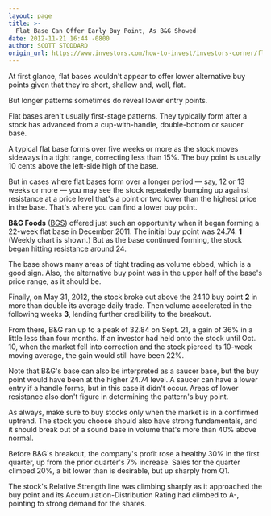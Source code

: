 ```yaml
---
layout: page
title: >-
  Flat Base Can Offer Early Buy Point, As B&G Showed
date: 2012-11-21 16:44 -0800
author: SCOTT STODDARD
origin_url: https://www.investors.com/how-to-invest/investors-corner/flat-bases-can-offer-early-buy-points/
---
```


At first glance, flat bases wouldn't appear to offer lower alternative buy points given that they're short, shallow and, well, flat.

But longer patterns sometimes do reveal lower entry points.

Flat bases aren't usually first-stage patterns. They typically form after a stock has advanced from a cup-with-handle, double-bottom or saucer base.

A typical flat base forms over five weeks or more as the stock moves sideways in a tight range, correcting less than 15%. The buy point is usually 10 cents above the left-side high of the base.

But in cases where flat bases form over a longer period — say, 12 or 13 weeks or more — you may see the stock repeatedly bumping up against resistance at a price level that's a point or two lower than the highest price in the base. That's where you can find a lower buy point.

**B&G Foods** ([BGS](https://research.investors.com/quote.aspx?symbol=BGS)) offered just such an opportunity when it began forming a 22-week flat base in December 2011. The initial buy point was 24.74. **1** (Weekly chart is shown.) But as the base continued forming, the stock began hitting resistance around 24.

The base shows many areas of tight trading as volume ebbed, which is a good sign. Also, the alternative buy point was in the upper half of the base's price range, as it should be.

Finally, on May 31, 2012, the stock broke out above the 24.10 buy point **2** in more than double its average daily trade. Then volume accelerated in the following weeks **3**, lending further credibility to the breakout.

From there, B&G ran up to a peak of 32.84 on Sept. 21, a gain of 36% in a little less than four months. If an investor had held onto the stock until Oct. 10, when the market fell into correction and the stock pierced its 10-week moving average, the gain would still have been 22%.

Note that B&G's base can also be interpreted as a saucer base, but the buy point would have been at the higher 24.74 level. A saucer can have a lower entry if a handle forms, but in this case it didn't occur. Areas of lower resistance also don't figure in determining the pattern's buy point.

As always, make sure to buy stocks only when the market is in a confirmed uptrend. The stock you choose should also have strong fundamentals, and it should break out of a sound base in volume that's more than 40% above normal.

Before B&G's breakout, the company's profit rose a healthy 30% in the first quarter, up from the prior quarter's 7% increase. Sales for the quarter climbed 20%, a bit lower than is desirable, but up sharply from Q1.

The stock's Relative Strength line was climbing sharply as it approached the buy point and its Accumulation-Distribution Rating had climbed to A-, pointing to strong demand for the shares.
